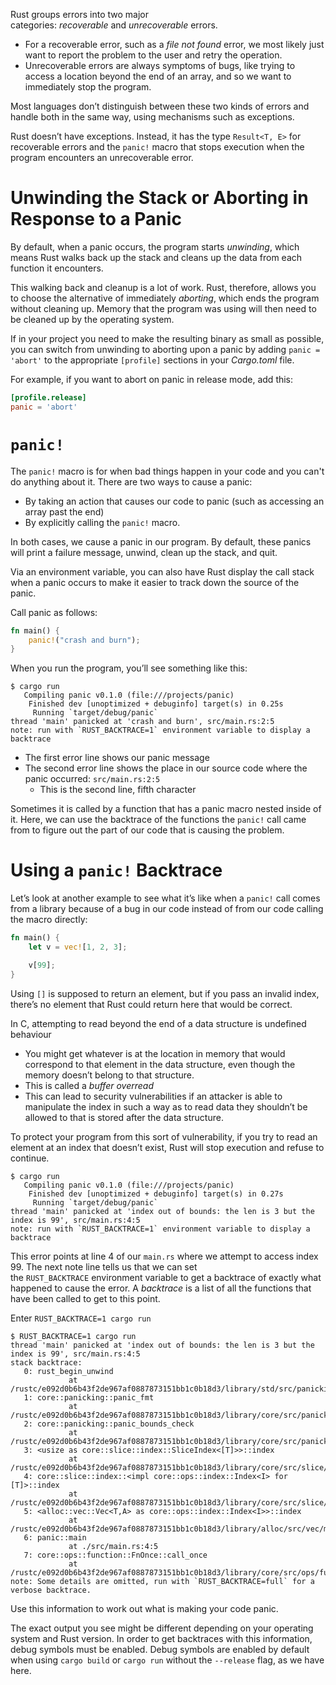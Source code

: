 Rust groups errors into two major categories: _recoverable_ and _unrecoverable_ errors.
* For a recoverable error, such as a _file not found_ error, we most likely just want to report the problem to the user and retry the operation.
* Unrecoverable errors are always symptoms of bugs, like trying to access a location beyond the end of an array, and so we want to immediately stop the program.

Most languages don’t distinguish between these two kinds of errors and handle both in the same way, using mechanisms such as exceptions.

Rust doesn’t have exceptions. Instead, it has the type `Result<T, E>` for recoverable errors and the `panic!` macro that stops execution when the program encounters an unrecoverable error.

# Unwinding the Stack or Aborting in Response to a Panic
By default, when a panic occurs, the program starts _unwinding_, which means Rust walks back up the stack and cleans up the data from each function it encounters.

This walking back and cleanup is a lot of work. Rust, therefore, allows you to choose the alternative of immediately _aborting_, which ends the program without cleaning up. Memory that the program was using will then need to be cleaned up by the operating system.

If in your project you need to make the resulting binary as small as possible, you can switch from unwinding to aborting upon a panic by adding `panic = 'abort'` to the appropriate `[profile]` sections in your _Cargo.toml_ file.

For example, if you want to abort on panic in release mode, add this:

```toml
[profile.release]
panic = 'abort'
```

# `panic!`
The `panic!` macro is for when bad things happen in your code and you can't do anything about it. There are two ways to cause a panic:
* By taking an action that causes our code to panic (such as accessing an array past the end)
* By explicitly calling the `panic!` macro.

In both cases, we cause a panic in our program. By default, these panics will print a failure message, unwind, clean up the stack, and quit.

Via an environment variable, you can also have Rust display the call stack when a panic occurs to make it easier to track down the source of the panic.

Call panic as follows:
```rust
fn main() {
    panic!("crash and burn");
}
```

When you run the program, you’ll see something like this:
```terminal
$ cargo run
   Compiling panic v0.1.0 (file:///projects/panic)
    Finished dev [unoptimized + debuginfo] target(s) in 0.25s
     Running `target/debug/panic`
thread 'main' panicked at 'crash and burn', src/main.rs:2:5
note: run with `RUST_BACKTRACE=1` environment variable to display a backtrace
```

* The first error line shows our panic message 
* The second error line shows the place in our source code where the panic occurred: `src/main.rs:2:5`
	* This is the second line, fifth character 

Sometimes it is called by a function that has a panic macro nested inside of it. Here, we can use the backtrace of the functions the `panic!` call came from to figure out the part of our code that is causing the problem.

# Using a `panic!` Backtrace
Let’s look at another example to see what it’s like when a `panic!` call comes from a library because of a bug in our code instead of from our code calling the macro directly:

```rust
fn main() {
    let v = vec![1, 2, 3];

    v[99];
}
```

Using `[]` is supposed to return an element, but if you pass an invalid index, there’s no element that Rust could return here that would be correct.

In C, attempting to read beyond the end of a data structure is undefined behaviour
* You might get whatever is at the location in memory that would correspond to that element in the data structure, even though the memory doesn’t belong to that structure.
* This is called a _buffer overread_
* This can lead to security vulnerabilities if an attacker is able to manipulate the index in such a way as to read data they shouldn’t be allowed to that is stored after the data structure.

To protect your program from this sort of vulnerability, if you try to read an element at an index that doesn’t exist, Rust will stop execution and refuse to continue.

```terminal
$ cargo run
   Compiling panic v0.1.0 (file:///projects/panic)
    Finished dev [unoptimized + debuginfo] target(s) in 0.27s
     Running `target/debug/panic`
thread 'main' panicked at 'index out of bounds: the len is 3 but the index is 99', src/main.rs:4:5
note: run with `RUST_BACKTRACE=1` environment variable to display a backtrace
```

This error points at line 4 of our `main.rs` where we attempt to access index 99.
The next note line tells us that we can set the `RUST_BACKTRACE` environment variable to get a backtrace of exactly what happened to cause the error.
A _backtrace_ is a list of all the functions that have been called to get to this point.

Enter `RUST_BACKTRACE=1 cargo run`

```terminal
$ RUST_BACKTRACE=1 cargo run
thread 'main' panicked at 'index out of bounds: the len is 3 but the index is 99', src/main.rs:4:5
stack backtrace:
   0: rust_begin_unwind
             at /rustc/e092d0b6b43f2de967af0887873151bb1c0b18d3/library/std/src/panicking.rs:584:5
   1: core::panicking::panic_fmt
             at /rustc/e092d0b6b43f2de967af0887873151bb1c0b18d3/library/core/src/panicking.rs:142:14
   2: core::panicking::panic_bounds_check
             at /rustc/e092d0b6b43f2de967af0887873151bb1c0b18d3/library/core/src/panicking.rs:84:5
   3: <usize as core::slice::index::SliceIndex<[T]>>::index
             at /rustc/e092d0b6b43f2de967af0887873151bb1c0b18d3/library/core/src/slice/index.rs:242:10
   4: core::slice::index::<impl core::ops::index::Index<I> for [T]>::index
             at /rustc/e092d0b6b43f2de967af0887873151bb1c0b18d3/library/core/src/slice/index.rs:18:9
   5: <alloc::vec::Vec<T,A> as core::ops::index::Index<I>>::index
             at /rustc/e092d0b6b43f2de967af0887873151bb1c0b18d3/library/alloc/src/vec/mod.rs:2591:9
   6: panic::main
             at ./src/main.rs:4:5
   7: core::ops::function::FnOnce::call_once
             at /rustc/e092d0b6b43f2de967af0887873151bb1c0b18d3/library/core/src/ops/function.rs:248:5
note: Some details are omitted, run with `RUST_BACKTRACE=full` for a verbose backtrace.

```

Use this information to work out what is making your code panic.

The exact output you see might be different depending on your operating system and Rust version. In order to get backtraces with this information, debug symbols must be enabled. Debug symbols are enabled by default when using `cargo build` or `cargo run` without the `--release` flag, as we have here.